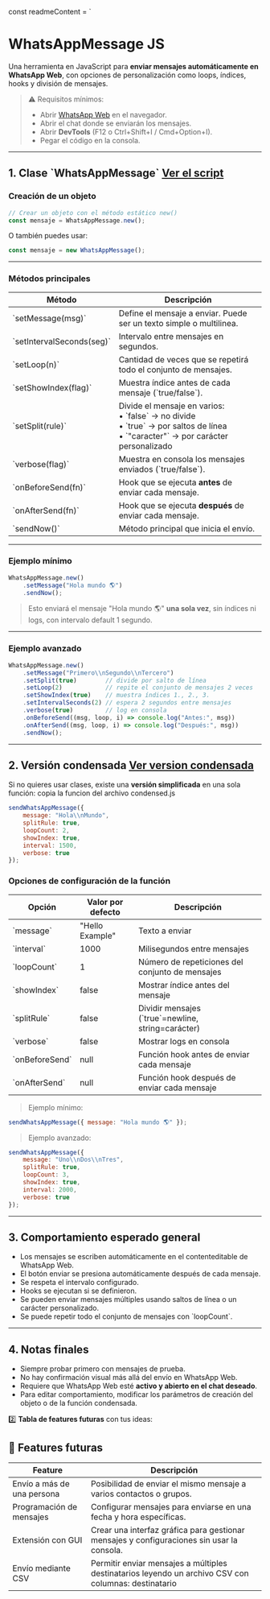 const readmeContent = `
# WhatsAppMessage JS

Una herramienta en JavaScript para **enviar mensajes automáticamente en WhatsApp Web**, con opciones de personalización como loops, índices, hooks y división de mensajes.

> ⚠️ Requisitos mínimos:
> - Abrir [WhatsApp Web](https://web.whatsapp.com/) en el navegador.
> - Abrir el chat donde se enviarán los mensajes.
> - Abrir **DevTools** (F12 o Ctrl+Shift+I / Cmd+Option+I).
> - Pegar el código en la consola.

---

## 1. Clase \`WhatsAppMessage\`  [Ver el script](./whatsappMessage.js)


### Creación de un objeto

```js
// Crear un objeto con el método estático new()
const mensaje = WhatsAppMessage.new();
```

O también puedes usar:

```js
const mensaje = new WhatsAppMessage();
```

---

### Métodos principales

| Método | Descripción |
|--------|------------|
| \`setMessage(msg)\` | Define el mensaje a enviar. Puede ser un texto simple o multilinea. |
| \`setIntervalSeconds(seg)\` | Intervalo entre mensajes en segundos. |
| \`setLoop(n)\` | Cantidad de veces que se repetirá todo el conjunto de mensajes. |
| \`setShowIndex(flag)\` | Muestra índice antes de cada mensaje (\`true/false\`). |
| \`setSplit(rule)\` | Divide el mensaje en varios: <br>• \`false\` → no divide<br>• \`true\` → por saltos de línea<br>• \`"caracter"\` → por carácter personalizado |
| \`verbose(flag)\` | Muestra en consola los mensajes enviados (\`true/false\`). |
| \`onBeforeSend(fn)\` | Hook que se ejecuta **antes** de enviar cada mensaje. |
| \`onAfterSend(fn)\` | Hook que se ejecuta **después** de enviar cada mensaje. |
| \`sendNow()\` | Método principal que inicia el envío. |

---

### Ejemplo mínimo

```js
WhatsAppMessage.new()
    .setMessage("Hola mundo 🌎")
    .sendNow();
```

> Esto enviará el mensaje "Hola mundo 🌎" **una sola vez**, sin índices ni logs, con intervalo default 1 segundo.

---

### Ejemplo avanzado

```js
WhatsAppMessage.new()
    .setMessage("Primero\\nSegundo\\nTercero")
    .setSplit(true)        // divide por salto de línea
    .setLoop(2)            // repite el conjunto de mensajes 2 veces
    .setShowIndex(true)    // muestra índices 1., 2., 3.
    .setIntervalSeconds(2) // espera 2 segundos entre mensajes
    .verbose(true)         // log en consola
    .onBeforeSend((msg, loop, i) => console.log("Antes:", msg))
    .onAfterSend((msg, loop, i) => console.log("Después:", msg))
    .sendNow();
```

---

## 2. Versión condensada    [Ver version condensada](./condensed.js)

Si no quieres usar clases, existe una **versión simplificada** en una sola función:
copia la funcion del archivo condensed.js

```js
sendWhatsAppMessage({
    message: "Hola\\nMundo",
    splitRule: true,
    loopCount: 2,
    showIndex: true,
    interval: 1500,
    verbose: true
});
```

### Opciones de configuración de la función

| Opción | Valor por defecto | Descripción |
|--------|-----------------|------------|
| \`message\` | "Hello Example" | Texto a enviar |
| \`interval\` | 1000 | Milisegundos entre mensajes |
| \`loopCount\` | 1 | Número de repeticiones del conjunto de mensajes |
| \`showIndex\` | false | Mostrar índice antes del mensaje |
| \`splitRule\` | false | Dividir mensajes (\`true\`=newline, string=carácter) |
| \`verbose\` | false | Mostrar logs en consola |
| \`onBeforeSend\` | null | Función hook antes de enviar cada mensaje |
| \`onAfterSend\` | null | Función hook después de enviar cada mensaje |

> Ejemplo mínimo:

```js
sendWhatsAppMessage({ message: "Hola mundo 🌎" });
```

> Ejemplo avanzado:

```js
sendWhatsAppMessage({
    message: "Uno\\nDos\\nTres",
    splitRule: true,
    loopCount: 3,
    showIndex: true,
    interval: 2000,
    verbose: true
});
```

---

## 3. Comportamiento esperado general

- Los mensajes se escriben automáticamente en el contenteditable de WhatsApp Web.  
- El botón enviar se presiona automáticamente después de cada mensaje.  
- Se respeta el intervalo configurado.  
- Hooks se ejecutan si se definieron.  
- Se pueden enviar mensajes múltiples usando saltos de línea o un carácter personalizado.  
- Se puede repetir todo el conjunto de mensajes con \`loopCount\`.  

---

## 4. Notas finales

- Siempre probar primero con mensajes de prueba.  
- No hay confirmación visual más allá del envío en WhatsApp Web.  
- Requiere que WhatsApp Web esté **activo y abierto en el chat deseado**.  
- Para editar comportamiento, modificar los parámetros de creación del objeto o de la función condensada.  




2️⃣ **Tabla de features futuras** con tus ideas:

## 🚀 Features futuras

| Feature | Descripción |
|---------|------------|
| Envío a más de una persona | Posibilidad de enviar el mismo mensaje a varios contactos o grupos. |
| Programación de mensajes | Configurar mensajes para enviarse en una fecha y hora específicas. |
| Extensión con GUI | Crear una interfaz gráfica para gestionar mensajes y configuraciones sin usar la consola. |
| Envío mediante CSV | Permitir enviar mensajes a múltiples destinatarios leyendo un archivo CSV con columnas: destinatario | mensaje | fecha y hora |